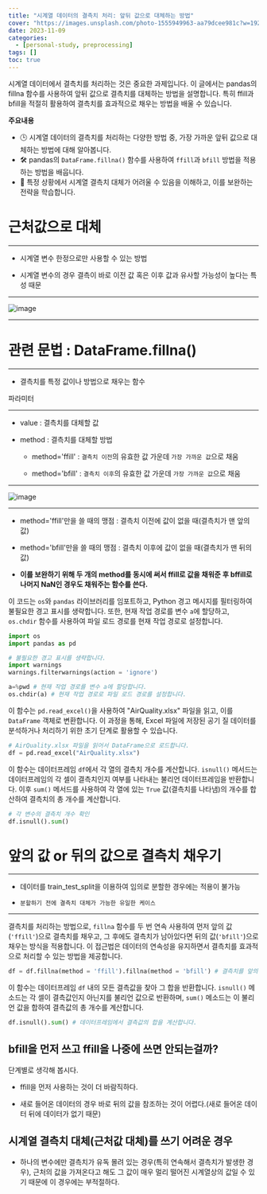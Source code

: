 ```yaml
---
title: "시계열 데이터의 결측치 처리: 앞뒤 값으로 대체하는 방법"
cover: "https://images.unsplash.com/photo-1555949963-aa79dcee981c?w=1920&h=1080&fit=crop"
date: 2023-11-09
categories:
  - [personal-study, preprocessing]
tags: []
toc: true
---
```


시계열 데이터에서 결측치를 처리하는 것은 중요한 과제입니다. 이 글에서는 pandas의 fillna 함수를 사용하여 앞뒤 값으로 결측치를 대체하는 방법을 설명합니다. 특히 ffill과 bfill을 적절히 활용하여 결측치를 효과적으로 채우는 방법을 배울 수 있습니다.

**주요내용**
- 🕒 시계열 데이터의 결측치를 처리하는 다양한 방법 중, 가장 가까운 앞뒤 값으로 대체하는 방법에 대해 알아봅니다.
- 🛠️ pandas의 `DataFrame.fillna()` 함수를 사용하여 `ffill`과 `bfill` 방법을 적용하는 방법을 배웁니다.
- 🚫 특정 상황에서 시계열 결측치 대체가 어려울 수 있음을 이해하고, 이를 보완하는 전략을 학습합니다.

# 근처값으로 대체

---


- 시계열 변수 한정으로만 사용할 수 있는 방법

- 시계열 변수의 경우 결측이 바로 이전 값 혹은 이후 값과 유사할 가능성이 높다는 특성 때문

---


![image](https://user-images.githubusercontent.com/74717033/134630326-af558fd6-1e46-4d54-b562-eedd1d2033d6.png)

---


# 관련 문법 : DataFrame.fillna()

---


- 결측치를 특정 값이나 방법으로 채우는 함수

파라미터

---


- value : 결측치를 대체할 값

- method : 결측치를 대체할 방법

    - method='ffill' : `결측치 이전`의 유효한 값 가운데 `가장 가까운 값`으로 채움

    - method='bfill' : `결측치 이후`의 유효한 값 가운데 `가장 가까운 값`으로 채움

---


![image](https://user-images.githubusercontent.com/74717033/134630355-924bafaa-26fc-4ea4-8b65-333d2d45d9cf.png)

---


- method='ffill'만을 쓸 때의 맹점 : 결측치 이전에 값이 없을 때(결측치가 맨 앞의 값)

- method='bfill'만을 쓸 때의 맹점 : 결측치 이후에 값이 없을 때(결측치가 맨 뒤의 값)

- **이를 보완하기 위해 두 개의 method를 동시에 써서 ffill로 값을 채워준 후 bffill로 나머지 NaN인 경우도 채워주는 함수를 쓴다.**

이 코드는 `os`와 `pandas` 라이브러리를 임포트하고, Python 경고 메시지를 필터링하여 불필요한 경고 표시를 생략합니다. 또한, 현재 작업 경로를 변수 `a`에 할당하고, `os.chdir` 함수를 사용하여 파일 로드 경로를 현재 작업 경로로 설정합니다.

```python
import os
import pandas as pd

# 불필요한 경고 표시를 생략합니다.
import warnings
warnings.filterwarnings(action = 'ignore')

a=%pwd # 현재 작업 경로를 변수 a에 할당합니다.
os.chdir(a) # 현재 작업 경로로 파일 로드 경로를 설정합니다.
```

이 함수는 `pd.read_excel()`을 사용하여 "AirQuality.xlsx" 파일을 읽고, 이를 `DataFrame` 객체로 변환합니다. 이 과정을 통해, Excel 파일에 저장된 공기 질 데이터를 분석하거나 처리하기 위한 초기 단계로 활용할 수 있습니다.

```python
# AirQuality.xlsx 파일을 읽어서 DataFrame으로 로드합니다.
df = pd.read_excel("AirQuality.xlsx")
```

이 함수는 데이터프레임 `df`에서 각 열의 결측치 개수를 계산합니다. `isnull()` 메서드는 데이터프레임의 각 셀이 결측치인지 여부를 나타내는 불리언 데이터프레임을 반환합니다. 이후 `sum()` 메서드를 사용하여 각 열에 있는 `True` 값(결측치를 나타냄)의 개수를 합산하여 결측치의 총 개수를 계산합니다.

```python
# 각 변수의 결측치 개수 확인
df.isnull().sum()
```

# 앞의 값 or 뒤의 값으로 결측치 채우기

---


- 데이터를 train_test_split을 이용하여 임의로 분할한 경우에는 적용이 불가능

 - `분할하기 전에 결측치 대체가 가능한 유일한 케이스`

---


결측치를 처리하는 방법으로, `fillna` 함수를 두 번 연속 사용하여 먼저 앞의 값(`'ffill'`)으로 결측치를 채우고, 그 후에도 결측치가 남아있다면 뒤의 값(`'bfill'`)으로 채우는 방식을 적용합니다. 이 접근법은 데이터의 연속성을 유지하면서 결측치를 효과적으로 처리할 수 있는 방법을 제공합니다.

```python
df = df.fillna(method = 'ffill').fillna(method = 'bfill') # 결측치를 앞의 값으로 채운 후, 여전히 결측치인 경우 뒤의 값으로 채웁니다.
```

이 함수는 데이터프레임 `df` 내의 모든 결측값을 찾아 그 합을 반환합니다. `isnull()` 메소드는 각 셀이 결측값인지 아닌지를 불리언 값으로 반환하며, `sum()` 메소드는 이 불리언 값을 합하여 결측값의 총 개수를 계산합니다.

```python
df.isnull().sum() # 데이터프레임에서 결측값의 합을 계산합니다.
```

## bfill을 먼저 쓰고 ffill을 나중에 쓰면 안되는걸까?

단계별로 생각해 봅시다.

- ffill을 먼저 사용하는 것이 더 바람직하다.

- 새로 들어온 데이터의 경우 바로 뒤의 값을 참조하는 것이 어렵다.(새로 들어온 데이터 뒤에 데이터가 없기 때문)

## 시계열 결측치 대체(근처값 대체)를 쓰기 어려운 경우

- 하나의 변수에만 결측치가 유독 몰려 있는 경우(특히 연속해서 결측치가 발생한 경우), 근처의 값을 가져온다고 해도 그 값이 매우 멀리 떨어진 시계열상의 값일 수 있기 때문에 이 경우에는 부적절하다.

